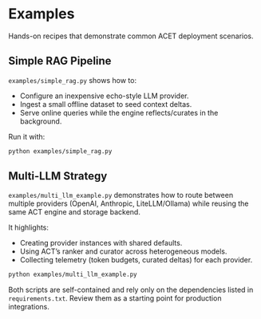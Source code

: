 # Examples

Hands-on recipes that demonstrate common ACET deployment scenarios.

## Simple RAG Pipeline

`examples/simple_rag.py` shows how to:

- Configure an inexpensive echo-style LLM provider.
- Ingest a small offline dataset to seed context deltas.
- Serve online queries while the engine reflects/curates in the background.

Run it with:

```bash
python examples/simple_rag.py
```

## Multi-LLM Strategy

`examples/multi_llm_example.py` demonstrates how to route between multiple providers (OpenAI, Anthropic, LiteLLM/Ollama) while reusing the same ACT engine and storage backend.

It highlights:

- Creating provider instances with shared defaults.
- Using ACT’s ranker and curator across heterogeneous models.
- Collecting telemetry (token budgets, curated deltas) for each provider.

```bash
python examples/multi_llm_example.py
```

Both scripts are self-contained and rely only on the dependencies listed in `requirements.txt`. Review them as a starting point for production integrations.
